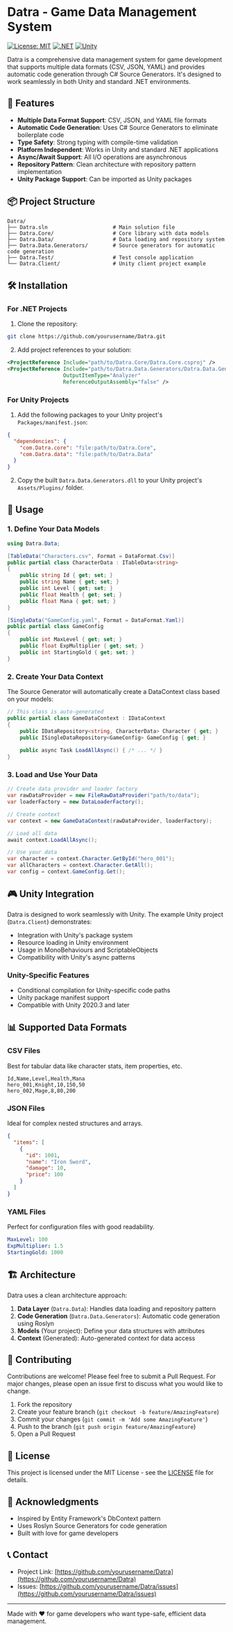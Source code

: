 # Datra - Game Data Management System

[![License: MIT](https://img.shields.io/badge/License-MIT-yellow.svg)](https://opensource.org/licenses/MIT)
[![.NET](https://img.shields.io/badge/.NET%20Standard-2.1-blue.svg)](https://dotnet.microsoft.com/)
[![Unity](https://img.shields.io/badge/Unity-2020.3+-black.svg)](https://unity.com/)

Datra is a comprehensive data management system for game development that supports multiple data formats (CSV, JSON, YAML) and provides automatic code generation through C# Source Generators. It's designed to work seamlessly in both Unity and standard .NET environments.

## 🚀 Features

- **Multiple Data Format Support**: CSV, JSON, and YAML file formats
- **Automatic Code Generation**: Uses C# Source Generators to eliminate boilerplate code
- **Type Safety**: Strong typing with compile-time validation
- **Platform Independent**: Works in Unity and standard .NET applications
- **Async/Await Support**: All I/O operations are asynchronous
- **Repository Pattern**: Clean architecture with repository pattern implementation
- **Unity Package Support**: Can be imported as Unity packages

## 📦 Project Structure

```
Datra/
├── Datra.sln                     # Main solution file
├── Datra.Core/                   # Core library with data models
├── Datra.Data/                   # Data loading and repository system
├── Datra.Data.Generators/        # Source generators for automatic code generation
├── Datra.Test/                   # Test console application
└── Datra.Client/                 # Unity client project example
```

## 🛠️ Installation

### For .NET Projects

1. Clone the repository:
```bash
git clone https://github.com/yourusername/Datra.git
```

2. Add project references to your solution:
```xml
<ProjectReference Include="path/to/Datra.Core/Datra.Core.csproj" />
<ProjectReference Include="path/to/Datra.Data.Generators/Datra.Data.Generators.csproj" 
                  OutputItemType="Analyzer" 
                  ReferenceOutputAssembly="false" />
```

### For Unity Projects

1. Add the following packages to your Unity project's `Packages/manifest.json`:
```json
{
  "dependencies": {
    "com.Datra.core": "file:path/to/Datra.Core",
    "com.Datra.data": "file:path/to/Datra.Data"
  }
}
```

2. Copy the built `Datra.Data.Generators.dll` to your Unity project's `Assets/Plugins/` folder.

## 📝 Usage

### 1. Define Your Data Models

```csharp
using Datra.Data;

[TableData("Characters.csv", Format = DataFormat.Csv)]
public partial class CharacterData : ITableData<string>
{
    public string Id { get; set; }
    public string Name { get; set; }
    public int Level { get; set; }
    public float Health { get; set; }
    public float Mana { get; set; }
}

[SingleData("GameConfig.yaml", Format = DataFormat.Yaml)]
public partial class GameConfig
{
    public int MaxLevel { get; set; }
    public float ExpMultiplier { get; set; }
    public int StartingGold { get; set; }
}
```

### 2. Create Your Data Context

The Source Generator will automatically create a DataContext class based on your models:

```csharp
// This class is auto-generated
public partial class GameDataContext : IDataContext
{
    public IDataRepository<string, CharacterData> Character { get; }
    public ISingleDataRepository<GameConfig> GameConfig { get; }
    
    public async Task LoadAllAsync() { /* ... */ }
}
```

### 3. Load and Use Your Data

```csharp
// Create data provider and loader factory
var rawDataProvider = new FileRawDataProvider("path/to/data");
var loaderFactory = new DataLoaderFactory();

// Create context
var context = new GameDataContext(rawDataProvider, loaderFactory);

// Load all data
await context.LoadAllAsync();

// Use your data
var character = context.Character.GetById("hero_001");
var allCharacters = context.Character.GetAll();
var config = context.GameConfig.Get();
```

## 🎮 Unity Integration

Datra is designed to work seamlessly with Unity. The example Unity project (`Datra.Client`) demonstrates:

- Integration with Unity's package system
- Resource loading in Unity environment
- Usage in MonoBehaviours and ScriptableObjects
- Compatibility with Unity's async patterns

### Unity-Specific Features

- Conditional compilation for Unity-specific code paths
- Unity package manifest support
- Compatible with Unity 2020.3 and later

## 📊 Supported Data Formats

### CSV Files
Best for tabular data like character stats, item properties, etc.

```csv
Id,Name,Level,Health,Mana
hero_001,Knight,10,150,50
hero_002,Mage,8,80,200
```

### JSON Files
Ideal for complex nested structures and arrays.

```json
{
  "items": [
    {
      "id": 1001,
      "name": "Iron Sword",
      "damage": 10,
      "price": 100
    }
  ]
}
```

### YAML Files
Perfect for configuration files with good readability.

```yaml
MaxLevel: 100
ExpMultiplier: 1.5
StartingGold: 1000
```

## 🏗️ Architecture

Datra uses a clean architecture approach:

1. **Data Layer** (`Datra.Data`): Handles data loading and repository pattern
2. **Code Generation** (`Datra.Data.Generators`): Automatic code generation using Roslyn
3. **Models** (Your project): Define your data structures with attributes
4. **Context** (Generated): Auto-generated context for data access

## 🤝 Contributing

Contributions are welcome! Please feel free to submit a Pull Request. For major changes, please open an issue first to discuss what you would like to change.

1. Fork the repository
2. Create your feature branch (`git checkout -b feature/AmazingFeature`)
3. Commit your changes (`git commit -m 'Add some AmazingFeature'`)
4. Push to the branch (`git push origin feature/AmazingFeature`)
5. Open a Pull Request

## 📄 License

This project is licensed under the MIT License - see the [LICENSE](LICENSE) file for details.

## 🙏 Acknowledgments

- Inspired by Entity Framework's DbContext pattern
- Uses Roslyn Source Generators for code generation
- Built with love for game developers

## 📞 Contact

- Project Link: [https://github.com/yourusername/Datra](https://github.com/yourusername/Datra)
- Issues: [https://github.com/yourusername/Datra/issues](https://github.com/yourusername/Datra/issues)

---

Made with ❤️ for game developers who want type-safe, efficient data management.